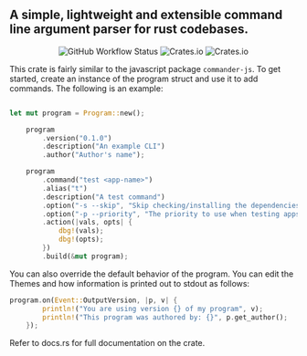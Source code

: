 ## A simple, lightweight and extensible command line argument parser for rust codebases.

<p align="center" > 
<img alt="GitHub Workflow Status" src="https://img.shields.io/github/workflow/status/ndaba1/cmder/cmder-ci-workflow">
<img alt="Crates.io" src="https://img.shields.io/crates/d/cmder">
<img alt="Crates.io" src="https://img.shields.io/crates/v/cmder">
</p>

This crate is fairly similar to the javascript package `commander-js`. To get started, create an instance of the program struct and use it to add commands. The following is an example:

```rust

let mut program = Program::new();

    program
        .version("0.1.0")
        .description("An example CLI")
        .author("Author's name");

    program
        .command("test <app-name>")
        .alias("t")
        .description("A test command")
        .option("-s --skip", "Skip checking/installing the dependencies")
        .option("-p --priority", "The priority to use when testing apps")
        .action(|vals, opts| {
            dbg!(vals);
            dbg!(opts);
        })
        .build(&mut program);

```

You can also override the default behavior of the program. You can edit the Themes and how information is printed out to stdout as follows:

```rust
program.on(Event::OutputVersion, |p, v| {
        println!("You are using version {} of my program", v);
        println!("This program was authored by: {}", p.get_author();
    });
```

Refer to docs.rs for full documentation on the crate.
